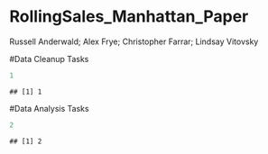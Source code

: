 # RollingSales_Manhattan_Paper
Russell Anderwald; Alex Frye; Christopher Farrar; Lindsay Vitovsky  



#Data Cleanup Tasks




```r
1
```

```
## [1] 1
```

#Data Analysis Tasks




```r
2
```

```
## [1] 2
```
